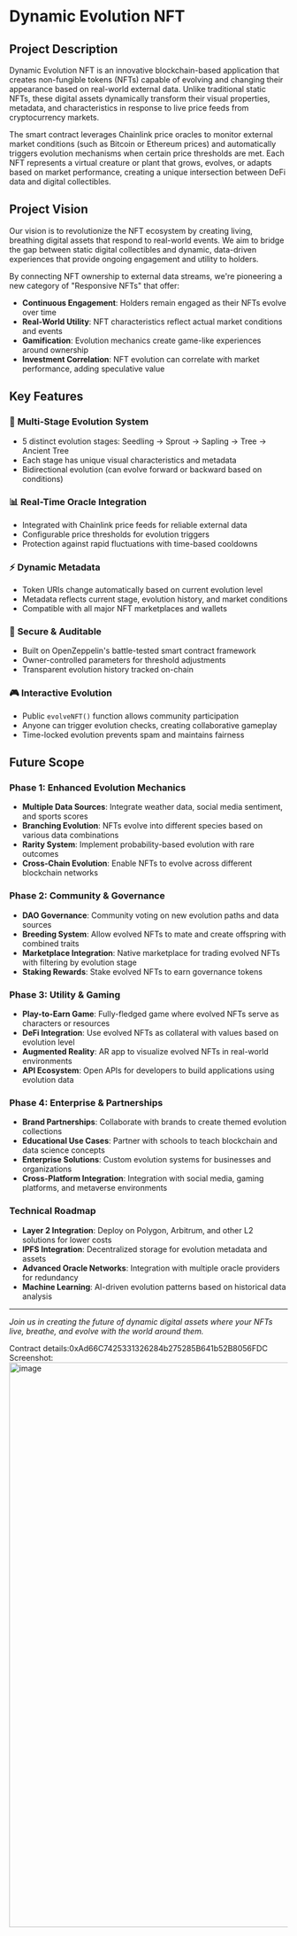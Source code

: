 # Dynamic Evolution NFT

## Project Description

Dynamic Evolution NFT is an innovative blockchain-based application that creates non-fungible tokens (NFTs) capable of evolving and changing their appearance based on real-world external data. Unlike traditional static NFTs, these digital assets dynamically transform their visual properties, metadata, and characteristics in response to live price feeds from cryptocurrency markets.

The smart contract leverages Chainlink price oracles to monitor external market conditions (such as Bitcoin or Ethereum prices) and automatically triggers evolution mechanisms when certain price thresholds are met. Each NFT represents a virtual creature or plant that grows, evolves, or adapts based on market performance, creating a unique intersection between DeFi data and digital collectibles.

## Project Vision

Our vision is to revolutionize the NFT ecosystem by creating living, breathing digital assets that respond to real-world events. We aim to bridge the gap between static digital collectibles and dynamic, data-driven experiences that provide ongoing engagement and utility to holders.

By connecting NFT ownership to external data streams, we're pioneering a new category of "Responsive NFTs" that offer:
- **Continuous Engagement**: Holders remain engaged as their NFTs evolve over time
- **Real-World Utility**: NFT characteristics reflect actual market conditions and events  
- **Gamification**: Evolution mechanics create game-like experiences around ownership
- **Investment Correlation**: NFT evolution can correlate with market performance, adding speculative value

## Key Features

### 🌱 **Multi-Stage Evolution System**
- 5 distinct evolution stages: Seedling → Sprout → Sapling → Tree → Ancient Tree
- Each stage has unique visual characteristics and metadata
- Bidirectional evolution (can evolve forward or backward based on conditions)

### 📊 **Real-Time Oracle Integration**
- Integrated with Chainlink price feeds for reliable external data
- Configurable price thresholds for evolution triggers
- Protection against rapid fluctuations with time-based cooldowns

### ⚡ **Dynamic Metadata**
- Token URIs change automatically based on current evolution level
- Metadata reflects current stage, evolution history, and market conditions
- Compatible with all major NFT marketplaces and wallets

### 🔐 **Secure & Auditable**
- Built on OpenZeppelin's battle-tested smart contract framework
- Owner-controlled parameters for threshold adjustments
- Transparent evolution history tracked on-chain

### 🎮 **Interactive Evolution**
- Public `evolveNFT()` function allows community participation
- Anyone can trigger evolution checks, creating collaborative gameplay
- Time-locked evolution prevents spam and maintains fairness

## Future Scope

### Phase 1: Enhanced Evolution Mechanics
- **Multiple Data Sources**: Integrate weather data, social media sentiment, and sports scores
- **Branching Evolution**: NFTs evolve into different species based on various data combinations
- **Rarity System**: Implement probability-based evolution with rare outcomes
- **Cross-Chain Evolution**: Enable NFTs to evolve across different blockchain networks

### Phase 2: Community & Governance
- **DAO Governance**: Community voting on new evolution paths and data sources
- **Breeding System**: Allow evolved NFTs to mate and create offspring with combined traits
- **Marketplace Integration**: Native marketplace for trading evolved NFTs with filtering by evolution stage
- **Staking Rewards**: Stake evolved NFTs to earn governance tokens

### Phase 3: Utility & Gaming
- **Play-to-Earn Game**: Fully-fledged game where evolved NFTs serve as characters or resources
- **DeFi Integration**: Use evolved NFTs as collateral with values based on evolution level
- **Augmented Reality**: AR app to visualize evolved NFTs in real-world environments
- **API Ecosystem**: Open APIs for developers to build applications using evolution data

### Phase 4: Enterprise & Partnerships
- **Brand Partnerships**: Collaborate with brands to create themed evolution collections
- **Educational Use Cases**: Partner with schools to teach blockchain and data science concepts
- **Enterprise Solutions**: Custom evolution systems for businesses and organizations
- **Cross-Platform Integration**: Integration with social media, gaming platforms, and metaverse environments

### Technical Roadmap
- **Layer 2 Integration**: Deploy on Polygon, Arbitrum, and other L2 solutions for lower costs
- **IPFS Integration**: Decentralized storage for evolution metadata and assets
- **Advanced Oracle Networks**: Integration with multiple oracle providers for redundancy
- **Machine Learning**: AI-driven evolution patterns based on historical data analysis

---

*Join us in creating the future of dynamic digital assets where your NFTs live, breathe, and evolve with the world around them.*


Contract details:0xAd66C7425331326284b275285B641b52B8056FDC
Screenshot:
<img width="1920" height="1020" alt="image" src="https://github.com/user-attachments/assets/96b78bcf-7a71-4640-9f26-5622f388ccc8" />
